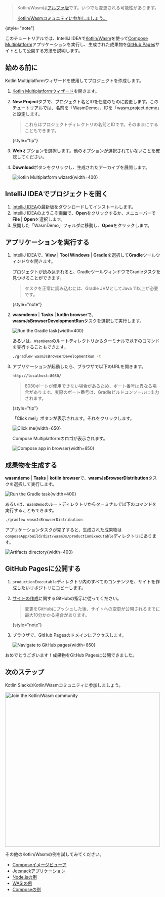 [//]: # (title: Kotlin/WasmとCompose Multiplatformを始める)

> Kotlin/Wasmは[アルファ版](components-stability.md)です。いつでも変更される可能性があります。
> 
> [Kotlin/Wasmコミュニティに参加しましょう。](https://slack-chats.kotlinlang.org/c/webassembly)
>
{style="note"}

このチュートリアルでは、IntelliJ IDEAで[Kotlin/Wasm](wasm-overview.md)を使って[Compose Multiplatform](https://www.jetbrains.com/lp/compose-multiplatform/)アプリケーションを実行し、生成された成果物を[GitHub Pages](https://pages.github.com/)サイトとして公開する方法を説明します。

## 始める前に

Kotlin Multiplatformウィザードを使用してプロジェクトを作成します。

1. [Kotlin Multiplatformウィザード](https://kmp.jetbrains.com/#newProject)を開きます。
2. **New Project**タブで、プロジェクト名とIDを任意のものに変更します。このチュートリアルでは、名前を「WasmDemo」、IDを「wasm.project.demo」と設定します。

   > これらはプロジェクトディレクトリの名前とIDです。そのままにすることもできます。
   >
   {style="tip"}

3. **Web**オプションを選択します。他のオプションが選択されていないことを確認してください。
4. **Download**ボタンをクリックし、生成されたアーカイブを展開します。

   ![Kotlin Multiplatform wizard](wasm-compose-web-wizard.png){width=400}

## IntelliJ IDEAでプロジェクトを開く

1. [IntelliJ IDEA](https://www.jetbrains.com/idea/)の最新版をダウンロードしてインストールします。
2. IntelliJ IDEAのようこそ画面で、**Open**をクリックするか、メニューバーで**File | Open**を選択します。
3. 展開した「WasmDemo」フォルダに移動し、**Open**をクリックします。

## アプリケーションを実行する

1. IntelliJ IDEAで、**View** | **Tool Windows** | **Gradle**を選択して**Gradle**ツールウィンドウを開きます。
   
   プロジェクトが読み込まれると、GradleツールウィンドウでGradleタスクを見つけることができます。

   > タスクを正常に読み込むには、Gradle JVMとしてJava 11以上が必要です。
   >
   {style="note"}

2. **wasmdemo** | **Tasks** | **kotlin browser**で、**wasmJsBrowserDevelopmentRun**タスクを選択して実行します。

   ![Run the Gradle task](wasm-gradle-task-window.png){width=400}

   あるいは、`WasmDemo`のルートディレクトリからターミナルで以下のコマンドを実行することもできます。

   ```bash
   ./gradlew wasmJsBrowserDevelopmentRun -t
   ```

3. アプリケーションが起動したら、ブラウザで以下のURLを開きます。

   ```bash
   http://localhost:8080/
   ```

   > 8080ポートが使用できない場合があるため、ポート番号は異なる場合があります。実際のポート番号は、Gradleビルドコンソールに出力されます。
   >
   {style="tip"}

   「Click me!」ボタンが表示されます。それをクリックします。

   ![Click me](wasm-composeapp-browser-clickme.png){width=650}

   Compose Multiplatformのロゴが表示されます。

   ![Compose app in browser](wasm-composeapp-browser.png){width=650}

## 成果物を生成する

**wasmdemo** | **Tasks** | **kotlin browser**で、**wasmJsBrowserDistribution**タスクを選択して実行します。

![Run the Gradle task](wasm-gradle-task-window-compose.png){width=400}

あるいは、`WasmDemo`のルートディレクトリからターミナルで以下のコマンドを実行することもできます。

```bash
./gradlew wasmJsBrowserDistribution
```

アプリケーションタスクが完了すると、生成された成果物は`composeApp/build/dist/wasmJs/productionExecutable`ディレクトリにあります。

![Artifacts directory](wasm-composeapp-directory.png){width=400}

## GitHub Pagesに公開する

1. `productionExecutable`ディレクトリ内のすべてのコンテンツを、サイトを作成したいリポジトリにコピーします。
2. [サイトの作成](https://docs.github.com/en/pages/getting-started-with-github-pages/creating-a-github-pages-site#creating-your-site)に関するGitHubの指示に従ってください。

   > 変更をGitHubにプッシュした後、サイトへの変更が公開されるまでに最大10分かかる場合があります。
   >
   {style="note"}

3. ブラウザで、GitHub Pagesのドメインにアクセスします。

   ![Navigate to GitHub pages](wasm-composeapp-github-clickme.png){width=650}

おめでとうございます！成果物をGitHub Pagesに公開できました。

## 次のステップ

Kotlin SlackのKotlin/Wasmコミュニティに参加しましょう。

<a href="https://slack-chats.kotlinlang.org/c/webassembly"><img src="join-slack-channel.svg" width="500" alt="Join the Kotlin/Wasm community" style="block"/></a>

その他のKotlin/Wasmの例を試してみてください。

* [Composeイメージビューア](https://github.com/Kotlin/kotlin-wasm-examples/tree/main/compose-imageviewer)
* [Jetsnackアプリケーション](https://github.com/Kotlin/kotlin-wasm-examples/tree/main/compose-jetsnack)
* [Node.jsの例](https://github.com/Kotlin/kotlin-wasm-examples/tree/main/nodejs-example)
* [WASIの例](https://github.com/Kotlin/kotlin-wasm-examples/tree/main/wasi-example)
* [Composeの例](https://github.com/Kotlin/kotlin-wasm-examples/tree/main/compose-example)